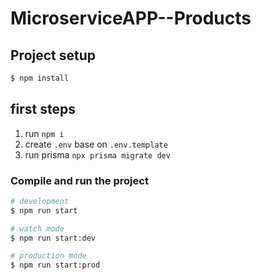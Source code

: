 # MicroserviceAPP--Products

## Project setup

```bash
$ npm install
```

## first steps
1. run ```npm i```
2. create `.env` base on `.env.template`
3. run prisma `npx prisma migrate dev`

### Compile and run the project

```bash
# development
$ npm run start

# watch mode
$ npm run start:dev

# production mode
$ npm run start:prod
```

